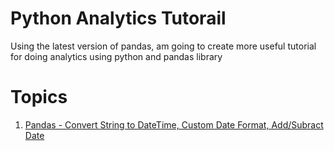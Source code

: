 # Python Analytics Tutorail
Using the latest version of pandas, am going to create more useful tutorial for doing analytics using python and pandas library

# Topics

1. <a href="https://github.com/bharathirajatut/python-analytics/blob/master/string-to-datetime-convert-example.ipynb">Pandas - Convert String to DateTime, Custom Date Format, Add/Subract Date</a>


